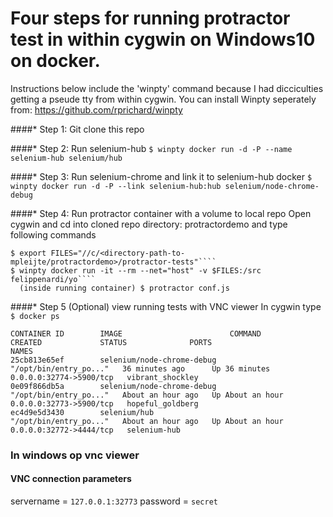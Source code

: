 # Four steps for running protractor test in within cygwin on Windows10 on docker. 

Instructions below include the 'winpty' command because I had dicciculties getting a pseude tty from within cygwin. 
You can install Winpty seperately from: https://github.com/rprichard/winpty



####* Step 1: Git clone this repo

####* Step 2: Run selenium-hub
```$ winpty docker run -d -P --name selenium-hub selenium/hub```


####* Step 3: Run selenium-chrome and link it to selenium-hub docker
```$ winpty docker run -d -P --link selenium-hub:hub selenium/node-chrome-debug```


####* Step 4: Run protractor container with a volume to local repo
Open cygwin and cd into cloned repo directory: protractordemo and type following commands
```  
$ export FILES="//c/<directory-path-to-mpleijte/protractordemo>/protractor-tests"````
$ winpty docker run -it --rm --net="host" -v $FILES:/src felippenardi/yo````
  (inside running container) $ protractor conf.js
```

####* Step 5 (Optional) view running tests with VNC viewer
In cygwin type
````$ docker ps````
```
CONTAINER ID        IMAGE                        COMMAND                  CREATED             STATUS              PORTS                     NAMES
25cb813e65ef        selenium/node-chrome-debug   "/opt/bin/entry_po..."   36 minutes ago      Up 36 minutes       0.0.0.0:32774->5900/tcp   vibrant_shockley
0e09f866db5a        selenium/node-chrome-debug   "/opt/bin/entry_po..."   About an hour ago   Up About an hour    0.0.0.0:32773->5900/tcp   hopeful_goldberg
ec4d9e5d3430        selenium/hub                 "/opt/bin/entry_po..."   About an hour ago   Up About an hour    0.0.0.0:32772->4444/tcp   selenium-hub
```

### In windows op vnc viewer
#### VNC connection parameters
servername = ```127.0.0.1:32773```
password = ```secret```


